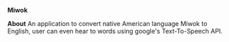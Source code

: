 **Miwok**

**About**
An application to convert native American language Miwok to English, user can even hear to words using google's Text-To-Speech API.
